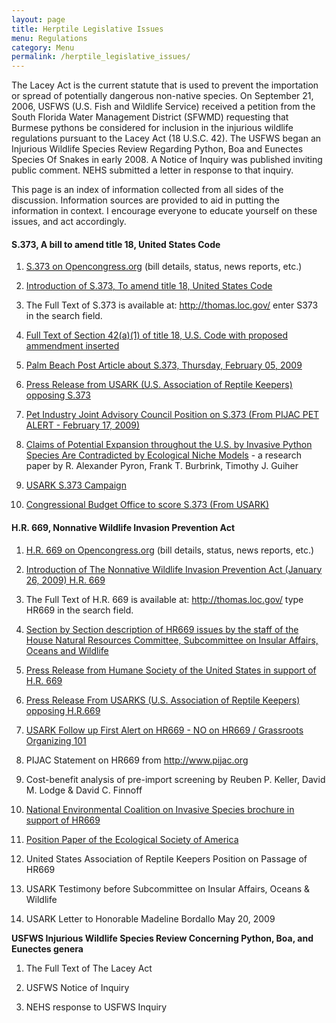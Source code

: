 ```yaml
---
layout: page
title: Herptile Legislative Issues
menu: Regulations
category: Menu
permalink: /herptile_legislative_issues/
---
```



The Lacey Act is the current statute that is used to prevent the importation or spread of potentially dangerous non-native species. On September 21, 2006, USFWS (U.S. Fish and Wildlife Service) received a petition from the South Florida Water Management District (SFWMD) requesting that Burmese pythons be considered for inclusion in the injurious wildlife regulations pursuant to the Lacey Act (18 U.S.C. 42). The USFWS  began an Injurious Wildlife Species Review Regarding Python, Boa and Eunectes Species Of Snakes in early 2008.  A Notice of Inquiry was published inviting public comment.  NEHS submitted a letter in response to that inquiry.

This page is an index of information collected from all sides of the discussion.  Information sources are provided to aid in putting the information in context.   I encourage everyone to educate yourself on these issues, and act accordingly.

#### S.373, A bill to amend title 18, United States Code

1. [S.373 on Opencongress.org](http://www.opencongress.org/bill/111-s373/show) (bill details, status, news reports, etc.)

2. [Introduction of S.373, To amend title 18, United States Code](/herptile_legislative_issues/intro_of_S.373_to_amend_title_18_united_states_code.html)

3. The Full Text of S.373 is available at:  <http://thomas.loc.gov/> enter S373 in the search field.

4. [Full Text of Section 42(a)(1) of title 18, U.S. Code with proposed ammendment inserted](/herptile_legislative_issues/section-42a1-of-title-18-us-code-with-proposed-changes.html)

5. [Palm Beach Post Article about S.373, Thursday, February 05, 2009](/herptile_legislative_issues/palm-beach-post-article-about-s373.html)

6. [Press Release from USARK (U.S. Association of Reptile Keepers) opposing S.373](/herptile_legislative_issues/press-release-from-usark-us-association-of-reptile-keepers-opposing-s373.html)

7. [Pet Industry Joint Advisory Council Position on S.373 (From PIJAC PET ALERT - February 17, 2009)](/herptile_legislative_issues/pet-industry-joint-advisory-council-position-on-s373-from-pijac-pet-alert-february-17-2009.html)

8. [Claims of Potential Expansion throughout the U.S. by Invasive Python Species Are Contradicted by Ecological Niche Models](/herptile_legislative_issues/claims-of-potential-expansion-throughout-the-us-by-invasive-python-species-are-contradicted-by-ecological-niche-models.html) - a research paper by R. Alexander Pyron, Frank T. Burbrink, Timothy J. Guiher

9. [USARK S.373 Campaign](/herptile_legislative_issues/USARK_senate_campaign.html)

10. [Congressional Budget Office to score S.373 (From USARK)](/herptile_legislative_issues/cbo-to-score-s373.html)

#### H.R. 669, Nonnative Wildlife Invasion Prevention Act

1. [H.R. 669 on Opencongress.org](http://www.opencongress.org/bill/111-h669/show) (bill details, status, news reports, etc.)

2. [Introduction of The Nonnative Wildlife Invasion Prevention Act (January 26, 2009) H.R. 669](/herptile_legislative_issues/introduction-of-the-nonnative-wildlife-invasion-prevention-act-january-26-2009-hr-669.html)

3. The Full Text of H.R. 669 is available at: <http://thomas.loc.gov/> type HR669 in the search field.

4. [Section by Section description of HR669 issues by the staff of the House Natural Resources Committee, Subcommittee on Insular Affairs, Oceans and Wildlife](/herptile_legislative_issues/section-by-section-description-of-hr-669-by-the-staff-of-the-house-natural-resources-committee-subcommittee-on-insular-affairs-oceans-and-wildlife.html)

5. [Press Release from Humane Society of the United States in support of H.R. 669](/herptile_legislative_issues/press-release-from-humane-society-of-the-united-states-in-support-of-hr-669.html)

6. [Press Release From USARKS (U.S. Association of Reptile Keepers) opposing H.R.669](/herptile_legislative_issues/press-release-from-usarks-us-association-of-reptile-keepers-opposing-hr669.html)

7. [USARK Follow up First Alert on HR669 - NO on HR669 / Grassroots Organizing 101](/herptile_legislative_issues/usark-follow-up-first-alert-on-hr669-no-on-hr669-grassroots-organizing-101.html)

8. PIJAC Statement on HR669 from http://www.pijac.org

9. Cost-benefit analysis of pre-import screening by Reuben P. Keller, David M. Lodge & David C. Finnoff

10. [National Environmental Coalition on Invasive Species brochure in support of HR669](/docs/brochure-hr669-1.pdf)

11. [Position Paper of the Ecological Society of America](/docs/position%20paper%20of%20the%20ecological%20society%20of%20america.pdf)

12. United States Association of Reptile Keepers Position on Passage of HR669

13. USARK Testimony before Subcommittee on Insular Affairs, Oceans & Wildlife

14. USARK Letter to Honorable Madeline Bordallo May 20, 2009

**USFWS Injurious Wildlife Species Review Concerning Python, Boa, and Eunectes genera**

1. The Full Text of The Lacey Act

2. USFWS Notice of Inquiry

3. NEHS response to USFWS Inquiry